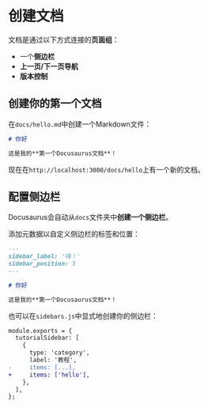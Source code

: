 # 创建文档

文档是通过以下方式连接的**页面组**：

- 一个**侧边栏**
- **上一页/下一页导航**
- **版本控制**

## 创建你的第一个文档

在`docs/hello.md`中创建一个Markdown文件：

```md title="docs/hello.md"
# 你好

这是我的**第一个Docusaurus文档**！
```

现在在`http://localhost:3000/docs/hello`上有一个新的文档。

## 配置侧边栏

Docusaurus会自动从`docs`文件夹中**创建一个侧边栏**。

添加元数据以自定义侧边栏的标签和位置：

```md title="docs/hello.md" {1-4}
---
sidebar_label: '嗨！'
sidebar_position: 3
---

# 你好

这是我的**第一个Docusaurus文档**！
```

也可以在`sidebars.js`中显式地创建你的侧边栏：

```diff title="sidebars.js"
module.exports = {
  tutorialSidebar: [
    {
      type: 'category',
      label: '教程',
-     items: [...],
+     items: ['hello'],
    },
  ],
};
```